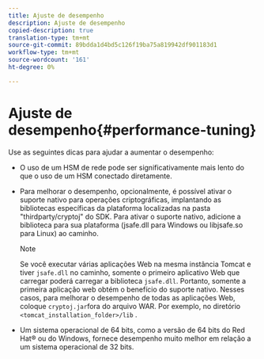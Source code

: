 ```yaml
---
title: Ajuste de desempenho
description: Ajuste de desempenho
copied-description: true
translation-type: tm+mt
source-git-commit: 89bdda1d4bd5c126f19ba75a819942df901183d1
workflow-type: tm+mt
source-wordcount: '161'
ht-degree: 0%

---
```



# Ajuste de desempenho{#performance-tuning}

Use as seguintes dicas para ajudar a aumentar o desempenho:

* O uso de um HSM de rede pode ser significativamente mais lento do que o uso de um HSM conectado diretamente.
* Para melhorar o desempenho, opcionalmente, é possível ativar o suporte nativo para operações criptográficas, implantando as bibliotecas específicas da plataforma localizadas na pasta &quot;thirdparty/cryptoj&quot; do SDK. Para ativar o suporte nativo, adicione a biblioteca para sua plataforma (jsafe.dll para Windows ou libjsafe.so para Linux) ao caminho.

   >[!NOTE]
   >
   >Se você executar várias aplicações Web na mesma instância Tomcat e tiver `jsafe.dll` no caminho, somente o primeiro aplicativo Web que carregar poderá carregar a biblioteca `jsafe.dll`. Portanto, somente a primeira aplicação web obtém o benefício do suporte nativo. Nesses casos, para melhorar o desempenho de todas as aplicações Web, coloque `cryptoj.jar`fora do arquivo WAR. Por exemplo, no diretório `<tomcat_installation_folder>/lib` .

* Um sistema operacional de 64 bits, como a versão de 64 bits do Red Hat® ou do Windows, fornece desempenho muito melhor em relação a um sistema operacional de 32 bits.

